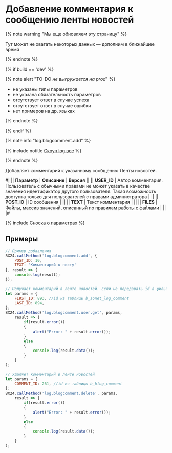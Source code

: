 # Добавление комментария к сообщению ленты новостей

{% note warning "Мы еще обновляем эту страницу" %}

Тут может не хватать некоторых данных — дополним в ближайшее время

{% endnote %}

{% if build == 'dev' %}

{% note alert "TO-DO _не выгружается на prod_" %}

- не указаны типы параметров
- не указана обязательность параметров
- отсутствует ответ в случае успеха
- отсутствует ответ в случае ошибки
- нет примеров на др. языках

{% endnote %}

{% endif %}

{% note info "log.blogcomment.add" %}

{% include notitle [Скоуп log все](./_includes/scope-log-all.md) %}

{% endnote %}

Добавляет комментарий к указанному сообщению Ленты новостей.

#|
|| **Параметр** | **Описание** | **Версия** ||
|| **USER_ID** | Автор комментария. Пользователь с обычными правами не может указать в качестве значения идентификатор другого пользователя. Такая возможность доступна только для пользователей с правами администратора | ||
|| **POST_ID** | ID сообщения | ||
|| **TEXT** | Текст комментария | ||
|| **FILES** | Файлы, массив значений, описанный по правилам [работы с файлами](../how-to-call-rest-api/how-to-upload-files.md) | ||
|#

{% include [Сноска о параметрах](../../_includes/required.md) %}

## Примеры

```js
// Пример добавления
BX24.callMethod('log.blogcomment.add', {
    POST_ID: 10,
    TEXT: 'Комментарий к посту'
}, result => {
    console.log(result);
});
```

```js
// Получает комментарий в ленте новостей. Если не передавать id в фильтр, вернёт все доступные по правам комментарии
let params = {
    FIRST_ID: 893, //id из таблицы b_sonet_log_comment
    LAST_ID: 894,
};
BX24.callMethod('log.blogcomment.user.get', params,
    result => {
        if(result.error())
        {
            alert("Error: " + result.error());
        }
        else
        {
            console.log(result.data());
        }
    }
);
```

```js
// Удаляет комментарий в ленте новостей
let params = {
    COMMENT_ID: 261, //id из таблицы b_blog_comment
};
BX24.callMethod('log.blogcomment.delete', params,
    result => {
        if(result.error())
        {
            alert("Error: " + result.error());
        }
        else
        {
            console.log(result.data());
        }
    }
);
```
